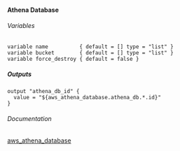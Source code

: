 #### Athena Database


###### Variables
```
variable name          { default = [] type = "list" }
variable bucket        { default = [] type = "list" }
variable force_destroy { default = false }
```

##### Outputs
```
output "athena_db_id" {
  value = "${aws_athena_database.athena_db.*.id}"
}
```

###### Documentation
[aws_athena_database](https://www.terraform.io/docs/providers/aws/r/athena_database.html)
